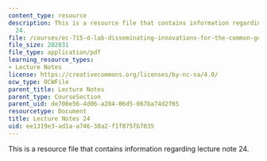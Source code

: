 ```yaml
---
content_type: resource
description: This is a resource file that contains information regarding lecture note
  24.
file: /courses/ec-715-d-lab-disseminating-innovations-for-the-common-good-spring-2007/ee1319e3ad1aa74638a2f1f875fb7835_MITEC_715S07_notes24.pdf
file_size: 202031
file_type: application/pdf
learning_resource_types:
- Lecture Notes
license: https://creativecommons.org/licenses/by-nc-sa/4.0/
ocw_type: OCWFile
parent_title: Lecture Notes
parent_type: CourseSection
parent_uid: de700e56-4d06-a284-06d5-067ba74d2f65
resourcetype: Document
title: Lecture Notes 24
uid: ee1319e3-ad1a-a746-38a2-f1f875fb7835
---
```

This is a resource file that contains information regarding lecture note 24.